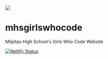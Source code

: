 <img src="https://cdn.glitch.com/ba7e9136-d252-459d-8fd7-241dc194cc93%2Fezgif.com-video-to-gif%20(1).gif?v=1580452874152" class="img-fluid"/>

# mhsgirlswhocode

Milpitas High School's Girls Who Code Website

[![Netlify Status](https://api.netlify.com/api/v1/badges/24d9d4c5-8ff6-4616-9732-67793ce43be5/deploy-status)](https://app.netlify.com/sites/mhsgwc/deploys)
